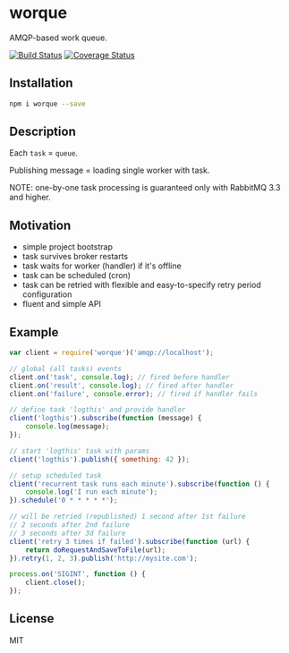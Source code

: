 # worque

AMQP-based work queue.

[![Build Status](https://secure.travis-ci.org/titarenko/worque.png?branch=master)](https://travis-ci.org/titarenko/worque) [![Coverage Status](https://coveralls.io/repos/titarenko/worque/badge.png)](https://coveralls.io/r/titarenko/worque)

## Installation

```bash
npm i worque --save
```

## Description

Each `task` = `queue`.

Publishing message = loading single worker with task.

NOTE: one-by-one task processing is guaranteed only with RabbitMQ 3.3 and higher.

## Motivation

- simple project bootstrap
- task survives broker restarts
- task waits for worker (handler) if it's offline
- task can be scheduled (cron)
- task can be retried with flexible and easy-to-specify retry period configuration
- fluent and simple API

## Example

```js
var client = require('worque')('amqp://localhost');

// global (all tasks) events
client.on('task', console.log); // fired before handler
client.on('result', console.log); // fired after handler
client.on('failure', console.error); // fired if handler fails

// define task 'logthis' and provide handler
client('logthis').subscribe(function (message) {
	console.log(message);
});

// start 'logthis' task with params
client('logthis').publish({ something: 42 });

// setup scheduled task
client('recurrent task runs each minute').subscribe(function () {
	console.log('I run each minute');
}).schedule('0 * * * * *');

// will be retried (republished) 1 second after 1st failure
// 2 seconds after 2nd failure
// 3 seconds after 3d failure
client('retry 3 times if failed').subscribe(function (url) {
	return doRequestAndSaveToFile(url);
}).retry(1, 2, 3).publish('http://mysite.com');

process.on('SIGINT', function () {
	client.close();
});
```

## License

MIT

